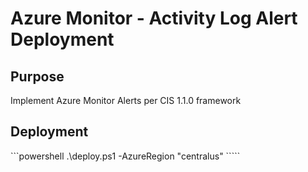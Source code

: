 <h1>Azure Monitor - Activity Log Alert Deployment </h1>

<h2>Purpose</h2>
Implement Azure Monitor Alerts per CIS 1.1.0 framework

<h2>Deployment</h2>
```powershell
.\deploy.ps1 -AzureRegion "centralus"
`````